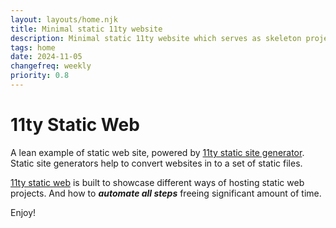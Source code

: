 ```yaml
---
layout: layouts/home.njk
title: Minimal static 11ty website
description: Minimal static 11ty website which serves as skeleton project for larger web projects
tags: home
date: 2024-11-05
changefreq: weekly
priority: 0.8
---
```


# 11ty Static Web

A lean example of static web site, powered by <a href="https://www.11ty.dev/" target="_blank" rel="noopener">11ty static site generator</a>. Static site generators help to convert websites in to a set of static files.

<a href="https://www.11ty.dev/" target="_blank" rel="noopener">11ty static web</a> is built to showcase different ways of hosting static web projects. And how to ***automate all steps*** freeing significant amount of time.

Enjoy!
